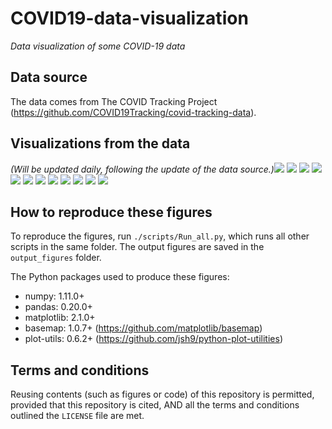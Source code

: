 # COVID19-data-visualization
_Data visualization of some COVID-19 data_

## Data source
The data comes from The COVID Tracking Project (https://github.com/COVID19Tracking/covid-tracking-data).

## Visualizations from the data
_(Will be updated daily, following the update of the data source.)_![](./output_figures/Map_01__positive_cases_by_state_2020-03-29.png)
![](./output_figures/Map_02__Positive_rate_by_state_2020-03-29.png)
![](./output_figures/Map_03__new_cases_from_2020-03-26_to_2020-03-29.png)
![](./output_figures/Trend_01__positive_cases_all_US_states__linear_scale__2020-03-29.png)
![](./output_figures/Trend_02__positive_cases_all_US_states__log_scale__2020-03-29.png)
![](./output_figures/Trend_03__positive_cases_all_states_excl_NY_NJ__linear_scale__2020-03-29.png)
![](./output_figures/Trend_04__positive_cases_all_states_excl_NY_NJ__log_scale__2020-03-29.png)
![](./output_figures/Trend_05__number_of_tests_all_US_states__linear__2020-03-29.png)
![](./output_figures/Trend_06__number_of_tests_all_US_states__log__2020-03-29.png)
![](./output_figures/Trend_07__positive_rate_all_states_2020-03-29.png)
![](./output_figures/Trend_08__positive_rate_all_states_excl_NY_NJ_2020-03-29.png)
![](./output_figures/Trend_09__tests_per_capita_2020-03-29.png)

## How to reproduce these figures
To reproduce the figures, run `./scripts/Run_all.py`, which runs all other scripts in the same folder. The output figures are saved in the `output_figures` folder.

The Python packages used to produce these figures:
  - numpy: 1.11.0+
  - pandas: 0.20.0+
  - matplotlib: 2.1.0+
  - basemap: 1.0.7+ (https://github.com/matplotlib/basemap)
  - plot-utils: 0.6.2+ (https://github.com/jsh9/python-plot-utilities)


## Terms and conditions
Reusing contents (such as figures or code) of this repository is permitted, provided that this repository is cited, AND all the terms and conditions outlined the `LICENSE` file are met.
